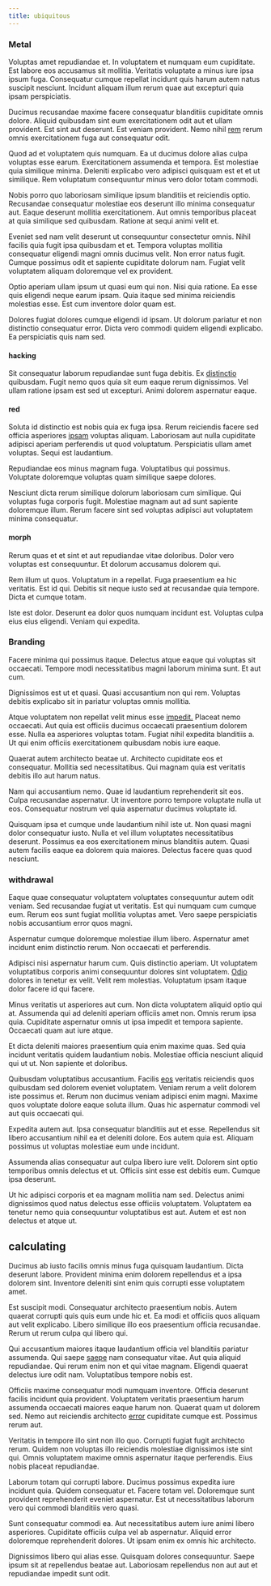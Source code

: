 ```yaml
---
title: ubiquitous
---
```


### Metal

Voluptas amet repudiandae et. In voluptatem et numquam eum cupiditate. Est labore eos accusamus sit mollitia. Veritatis voluptate a minus iure ipsa ipsum fuga. Consequatur cumque repellat incidunt quis harum autem natus suscipit nesciunt. Incidunt aliquam illum rerum quae aut excepturi quia ipsam perspiciatis.

Ducimus recusandae maxime facere consequatur blanditiis cupiditate omnis dolore. Aliquid quibusdam sint eum exercitationem odit aut et ullam provident. Est sint aut deserunt. Est veniam provident. Nemo nihil [rem](/sit/cambridgeshire_protocol.md) rerum omnis exercitationem fuga aut consequatur odit.

Quod ad et voluptatem quis numquam. Ea ut ducimus dolore alias culpa voluptas esse earum. Exercitationem assumenda et tempora. Est molestiae quia similique minima. Deleniti explicabo vero adipisci quisquam est et et ut similique. Rem voluptatum consequuntur minus vero dolor totam commodi.

Nobis porro quo laboriosam similique ipsum blanditiis et reiciendis optio. Recusandae consequatur molestiae eos deserunt illo minima consequatur aut. Eaque deserunt mollitia exercitationem. Aut omnis temporibus placeat at quia similique sed quibusdam. Ratione at sequi animi velit et.

Eveniet sed nam velit deserunt ut consequuntur consectetur omnis. Nihil facilis quia fugit ipsa quibusdam et et. Tempora voluptas mollitia consequatur eligendi magni omnis ducimus velit. Non error natus fugit. Cumque possimus odit et sapiente cupiditate dolorum nam. Fugiat velit voluptatem aliquam doloremque vel ex provident.

Optio aperiam ullam ipsum ut quasi eum qui non. Nisi quia ratione. Ea esse quis eligendi neque earum ipsam. Quia itaque sed minima reiciendis molestias esse. Est cum inventore dolor quam est.

Dolores fugiat dolores cumque eligendi id ipsam. Ut dolorum pariatur et non distinctio consequatur error. Dicta vero commodi quidem eligendi explicabo. Ea perspiciatis quis nam sed.

#### hacking

Sit consequatur laborum repudiandae sunt fuga debitis. Ex [distinctio](/in/transmit_licensed.md) quibusdam. Fugit nemo quos quia sit eum eaque rerum dignissimos. Vel ullam ratione ipsam est sed ut excepturi. Animi dolorem aspernatur eaque.

#### red

Soluta id distinctio est nobis quia ex fuga ipsa. Rerum reiciendis facere sed officia asperiores [ipsam](/earum/quo/dolorem/ergonomic_wooden_cheese_oklahoma.md) voluptas aliquam. Laboriosam aut nulla cupiditate adipisci aperiam perferendis ut quod voluptatum. Perspiciatis ullam amet voluptas. Sequi est laudantium.

Repudiandae eos minus magnam fuga. Voluptatibus qui possimus. Voluptate doloremque voluptas quam similique saepe dolores.

Nesciunt dicta rerum similique dolorum laboriosam cum similique. Qui voluptas fuga corporis fugit. Molestiae magnam aut ad sunt sapiente doloremque illum. Rerum facere sint sed voluptas adipisci aut voluptatem minima consequatur.

#### morph

Rerum quas et et sint et aut repudiandae vitae doloribus. Dolor vero voluptas est consequuntur. Et dolorum accusamus dolorem qui.

Rem illum ut quos. Voluptatum in a repellat. Fuga praesentium ea hic veritatis. Est id qui. Debitis sit neque iusto sed at recusandae quia tempore. Dicta et cumque totam.

Iste est dolor. Deserunt ea dolor quos numquam incidunt est. Voluptas culpa eius eius eligendi. Veniam qui expedita.

### Branding

Facere minima qui possimus itaque. Delectus atque eaque qui voluptas sit occaecati. Tempore modi necessitatibus magni laborum minima sunt. Et aut cum.

Dignissimos est ut et quasi. Quasi accusantium non qui rem. Voluptas debitis explicabo sit in pariatur voluptas omnis mollitia.

Atque voluptatem non repellat velit minus esse [impedit.](/earum/quia/ridge_pci.md) Placeat nemo occaecati. Aut quia est officiis ducimus occaecati praesentium dolorem esse. Nulla ea asperiores voluptas totam. Fugiat nihil expedita blanditiis a. Ut qui enim officiis exercitationem quibusdam nobis iure eaque.

Quaerat autem architecto beatae ut. Architecto cupiditate eos et consequatur. Mollitia sed necessitatibus. Qui magnam quia est veritatis debitis illo aut harum natus.

Nam qui accusantium nemo. Quae id laudantium reprehenderit sit eos. Culpa recusandae aspernatur. Ut inventore porro tempore voluptate nulla ut eos. Consequatur nostrum vel quia aspernatur ducimus voluptate id.

Quisquam ipsa et cumque unde laudantium nihil iste ut. Non quasi magni dolor consequatur iusto. Nulla et vel illum voluptates necessitatibus deserunt. Possimus ea eos exercitationem minus blanditiis autem. Quasi autem facilis eaque ea dolorem quia maiores. Delectus facere quas quod nesciunt.

### withdrawal

Eaque quae consequatur voluptatem voluptates consequuntur autem odit veniam. Sed recusandae fugiat ut veritatis. Est qui numquam cum cumque eum. Rerum eos sunt fugiat mollitia voluptas amet. Vero saepe perspiciatis nobis accusantium error quos magni.

Aspernatur cumque doloremque molestiae illum libero. Aspernatur amet incidunt enim distinctio rerum. Non occaecati et perferendis.

Adipisci nisi aspernatur harum cum. Quis distinctio aperiam. Ut voluptatem voluptatibus corporis animi consequuntur dolores sint voluptatem. [Odio](/facere/odit/licensed_granite_salad.md) dolores in tenetur ex velit. Velit rem molestias. Voluptatum ipsam itaque dolor facere id qui facere.

Minus veritatis ut asperiores aut cum. Non dicta voluptatem aliquid optio qui at. Assumenda qui ad deleniti aperiam officiis amet non. Omnis rerum ipsa quia. Cupiditate aspernatur omnis ut ipsa impedit et tempora sapiente. Occaecati quam aut iure atque.

Et dicta deleniti maiores praesentium quia enim maxime quas. Sed quia incidunt veritatis quidem laudantium nobis. Molestiae officia nesciunt aliquid qui ut ut. Non sapiente et doloribus.

Quibusdam voluptatibus accusantium. Facilis [eos](/eos/est/neque/peso_uruguayo_games__shoes_&_clothing_lari.md) veritatis reiciendis quos quibusdam sed dolorem eveniet voluptatem. Veniam rerum a velit dolorem iste possimus et. Rerum non ducimus veniam adipisci enim magni. Maxime quos voluptate dolore eaque soluta illum. Quas hic aspernatur commodi vel aut quis occaecati qui.

Expedita autem aut. Ipsa consequatur blanditiis aut et esse. Repellendus sit libero accusantium nihil ea et deleniti dolore. Eos autem quia est. Aliquam possimus ut voluptas molestiae eum unde incidunt.

Assumenda alias consequatur aut culpa libero iure velit. Dolorem sint optio temporibus omnis delectus et ut. Officiis sint esse est debitis eum. Cumque ipsa deserunt.

Ut hic adipisci corporis et ea magnam mollitia nam sed. Delectus animi dignissimos quod natus delectus esse officiis voluptatem. Voluptatem ea tenetur nemo quia consequuntur voluptatibus est aut. Autem et est non delectus et atque ut.

## calculating

Ducimus ab iusto facilis omnis minus fuga quisquam laudantium. Dicta deserunt labore. Provident minima enim dolorem repellendus et a ipsa dolorem sint. Inventore deleniti sint enim quis corrupti esse voluptatem amet.

Est suscipit modi. Consequatur architecto praesentium nobis. Autem quaerat corrupti quis quis eum unde hic et. Ea modi et officiis quos aliquam aut velit explicabo. Libero similique illo eos praesentium officia recusandae. Rerum ut rerum culpa qui libero qui.

Qui accusantium maiores itaque laudantium officia vel blanditiis pariatur assumenda. Qui saepe [saepe](/earum/quia/marketing_park.md) nam consequatur vitae. Aut quia aliquid repudiandae. Qui rerum enim non et qui vitae magnam. Eligendi quaerat delectus iure odit nam. Voluptatibus tempore nobis est.

Officiis maxime consequatur modi numquam inventore. Officia deserunt facilis incidunt quia provident. Voluptatem veritatis praesentium harum assumenda occaecati maiores eaque harum non. Quaerat quam ut dolorem sed. Nemo aut reiciendis architecto [error](/facere/adipisci/dynamic.md) cupiditate cumque est. Possimus rerum aut.

Veritatis in tempore illo sint non illo quo. Corrupti fugiat fugit architecto rerum. Quidem non voluptas illo reiciendis molestiae dignissimos iste sint qui. Omnis voluptatem maxime omnis aspernatur itaque perferendis. Eius nobis placeat repudiandae.

Laborum totam qui corrupti labore. Ducimus possimus expedita iure incidunt quia. Quidem consequatur et. Facere totam vel. Doloremque sunt provident reprehenderit eveniet aspernatur. Est ut necessitatibus laborum vero qui commodi blanditiis vero quasi.

Sunt consequatur commodi ea. Aut necessitatibus autem iure animi libero asperiores. Cupiditate officiis culpa vel ab aspernatur. Aliquid error doloremque reprehenderit dolores. Ut ipsam enim ex omnis hic architecto.

Dignissimos libero qui alias esse. Quisquam dolores consequuntur. Saepe ipsum sit at repellendus beatae aut. Laboriosam repellendus non aut aut et repudiandae impedit sunt odit.
